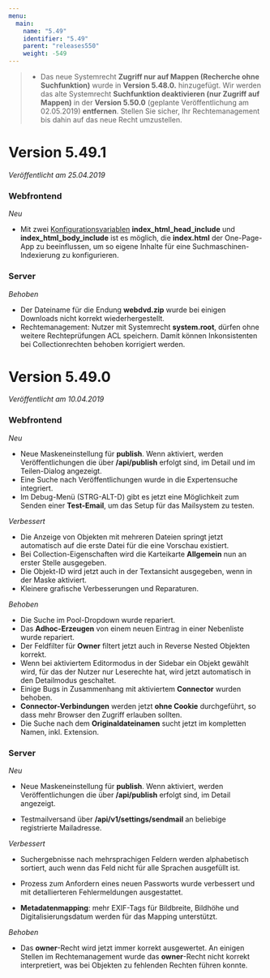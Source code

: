```yaml
---
menu:
  main:
    name: "5.49"
    identifier: "5.49"
    parent: "releases550"
    weight: -549
---
```


> * Das neue Systemrecht **Zugriff nur auf Mappen (Recherche ohne Suchfunktion)** wurde in **Version 5.48.0.** hinzugefügt. Wir werden das alte Systemrecht **Suchfunktion deaktivieren (nur Zugriff auf Mappen)** in der **Version 5.50.0** (geplante Veröffentlichung am 02.05.2019) **entfernen**. Stellen Sie sicher, Ihr Rechtemanagement bis dahin auf das neue Recht umzustellen.

# Version 5.49.1

*Veröffentlicht am 25.04.2019*

### Webfrontend

*Neu*

* Mit zwei [Konfigurationsvariablen](/en/sysadmin/configuration/easydb-server.yml/webfrontend/) **index_html_head_include** und **index_html_body_include** ist es möglich, die **index.html** der One-Page-App zu beeinflussen, um so eigene Inhalte für eine Suchmaschinen-Indexierung zu konfigurieren.  

### Server

*Behoben*

* Der Dateiname für die Endung **webdvd.zip** wurde bei einigen Downloads nicht korrekt wiederhergestellt.
* Rechtemanagement: Nutzer mit Systemrecht **system.root**, dürfen ohne weitere Rechteprüfungen ACL speichern. Damit können Inkonsistenten bei Collectionrechten behoben korrigiert werden. 

# Version 5.49.0

*Veröffentlicht am 10.04.2019*

### Webfrontend

*Neu*

- Neue Maskeneinstellung für **publish**. Wenn aktiviert, werden Veröffentlichungen die über **/api/publish** erfolgt sind, im Detail und im Teilen-Dialog angezeigt.
- Eine Suche nach Veröffentlichungen wurde in die Expertensuche integriert.
- Im Debug-Menü (STRG-ALT-D) gibt es jetzt eine Möglichkeit zum Senden einer **Test-Email**, um das Setup für das Mailsystem zu testen.

*Verbessert*

* Die Anzeige von Objekten mit mehreren Dateien springt jetzt automatisch auf die erste Datei für die eine Vorschau existiert.
* Bei Collection-Eigenschaften wird die Karteikarte **Allgemein** nun an erster Stelle ausgegeben.
* Die Objekt-ID wird jetzt auch in der Textansicht ausgegeben, wenn in der Maske aktiviert.
* Kleinere grafische Verbesserungen und Reparaturen.

*Behoben*

* Die Suche im Pool-Dropdown wurde repariert.
* Das **Adhoc-Erzeugen** von einem neuen Eintrag in einer Nebenliste wurde repariert.
* Der Feldfilter für **Owner** filtert jetzt auch in Reverse Nested Objekten korrekt.
* Wenn bei aktiviertem Editormodus in der Sidebar ein Objekt gewählt wird, für das der Nutzer nur Leserechte hat, wird jetzt automatisch in den Detailmodus geschaltet.
* Einige Bugs in Zusammenhang mit aktiviertem **Connector** wurden behoben.
* **Connector-Verbindungen** werden jetzt **ohne Cookie** durchgeführt, so dass mehr Browser den Zugriff erlauben sollten.
* Die Suche nach dem **Originaldateinamen** sucht jetzt im kompletten Namen, inkl. Extension.

### Server

*Neu*

* Neue Maskeneinstellung für **publish**. Wenn aktiviert, werden Veröffentlichungen die über **/api/publish** erfolgt sind, im Detail angezeigt.

- Testmailversand über **/api/v1/settings/sendmail** an beliebige registrierte Mailadresse.

*Verbessert*

- Suchergebnisse nach mehrsprachigen Feldern werden alphabetisch sortiert, auch wenn das Feld nicht für alle Sprachen ausgefüllt ist.

- Prozess zum Anfordern eines neuen Passworts wurde verbessert und mit detallierteren Fehlermeldungen ausgestattet.
- **Metadatenmapping**: mehr EXIF-Tags für Bildbreite, Bildhöhe und Digitalisierungsdatum werden für das Mapping unterstützt.

*Behoben*

- Das **owner**-Recht wird jetzt immer korrekt ausgewertet. An einigen Stellen im Rechtemanagement wurde das **owner**-Recht nicht korrekt interpretiert, was bei Objekten zu fehlenden Rechten führen konnte.